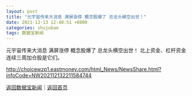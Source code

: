 ```yaml
---
layout: post
title: "元宇宙传来大消息 满屏涨停 概念股爆了 总龙头横空出世！"
date: 2021-12-13 12:40:51 +0800
categories: shujubao
tags: 数据宝新闻
---
```

元宇宙传来大消息 满屏涨停 概念股爆了 总龙头横空出世！
北上资金、杠杆资金连续三周加仓股是它们。

<http://choicewzp1.eastmoney.com/html_News/NewsShare.html?infoCode=NW202112132211584744>

[返回数据宝新闻](//finews.withounder.com/shujubao/)｜[返回首页](//finews.withounder.com/)